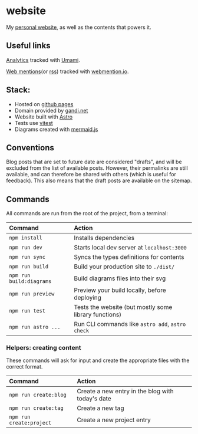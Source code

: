 # website

My [personal website](https://gohector.com), as well as the contents that powers it.

## Useful links

[Analytics](https://analytics.umami.is/share/4JOEokFotSrQAsr4/GoHector) tracked with [Umami](https://umami.is/).

[Web mentions](https://webmention.io/api/mentions.html?token=RDJRXtZAj4QOKaiMWxgtXQ)(or [rss](https://webmention.io/api/mentions.html?token=RDJRXtZAj4QOKaiMWxgtXQ)) tracked with [webmention.io](https://webmention.io/).

## Stack:

- Hosted on [github pages](https://pages.github.com/)
- Domain provided by [gandi.net](https://www.gandi.net/)
- Website built with [Astro](https://astro.build/)
- Tests use [vitest](https://vitest.dev/)
- Diagrams created with [mermaid.js](https://mermaid.js.org/)

## Conventions

Blog posts that are set to future date are considered "drafts", and will be excluded from the list of available posts. However, their permalinks are still available, and can therefore be shared with others (which is useful for feedback). This also means that the draft posts are available on the sitemap.

## Commands

All commands are run from the root of the project, from a terminal:

| Command                  | Action                                                |
| :----------------------- | :---------------------------------------------------- |
| `npm install`            | Installs dependencies                                 |
| `npm run dev`            | Starts local dev server at `localhost:3000`           |
| `npm run sync`           | Syncs the types definitions for contents              |
| `npm run build`          | Build your production site to `./dist/`               |
| `npm run build:diagrams` | Build diagrams files into their svg                   |
| `npm run preview`        | Preview your build locally, before deploying          |
| `npm run test`           | Tests the website (but mostly some library functions) |
| `npm run astro ...`      | Run CLI commands like `astro add`, `astro check`      |

### Helpers: creating content

These commands will ask for input and create the appropriate files with the correct format.

| Command                  | Action                                           |
| :----------------------- | :----------------------------------------------- |
| `npm run create:blog`    | Create a new entry in the blog with today's date |
| `npm run create:tag`     | Create a new tag                                 |
| `npm run create:project` | Create a new project entry                       |
